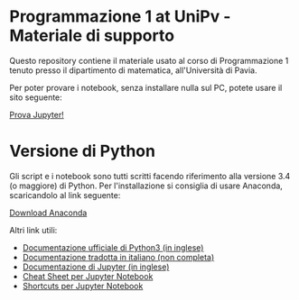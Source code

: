 # Programmazione 1 at UniPv - Materiale di supporto

Questo repository contiene il materiale usato al corso di Programmazione 1 tenuto presso
il dipartimento di matematica, all'Università di Pavia.

Per poter provare i notebook, senza installare nulla sul PC, potete usare il sito seguente:

[Prova Jupyter!](https://try.jupyter.org/)

# Versione di Python
Gli script e i notebook sono tutti scritti facendo riferimento alla versione 3.4 (o maggiore) di Python.
Per l'installazione si consiglia di usare Anaconda, scaricandolo al link seguente:

[Download Anaconda](https://www.anaconda.com/download/)

Altri link utili:

* [Documentazione ufficiale di Python3 (in inglese)](https://docs.python.org/3/)
* [Documentazione tradotta in italiano (non completa)](http://docs.python.it/)
* [Documentazione di Jupyter (in inglese)](https://jupyter.readthedocs.io/en/latest/index.html)
* [Cheat Sheet per Jupyter Notebook](https://s3.amazonaws.com/assets.datacamp.com/blog_assets/Jupyter_Notebook_Cheat_Sheet.pdf)
* [Shortcuts per Jupyter Notebook](https://www.cheatography.com/weidadeyue/cheat-sheets/jupyter-notebook/)